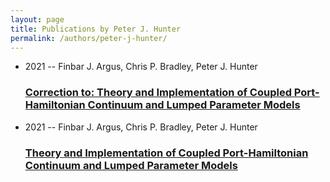 ```yaml
---
layout: page
title: Publications by Peter J. Hunter
permalink: /authors/peter-j-hunter/
---
```


<ul class="post-list">
<li><span class='post-meta'>2021 -- Finbar J. Argus, Chris P. Bradley, Peter J. Hunter</span><h3><a class='post-link' href='../../correction-to-theory-and-implementation-of-coupled-port-hamiltonian-continuum-and-lumped-parameter-models'>Correction to: Theory and Implementation of Coupled Port-Hamiltonian Continuum and Lumped Parameter Models</a></h3></li>
<li><span class='post-meta'>2021 -- Finbar J. Argus, Chris P. Bradley, Peter J. Hunter</span><h3><a class='post-link' href='../../theory-and-implementation-of-coupled-port-hamiltonian-continuum-and-lumped-parameter-models'>Theory and Implementation of Coupled Port-Hamiltonian Continuum and Lumped Parameter Models</a></h3></li>

</ul>
